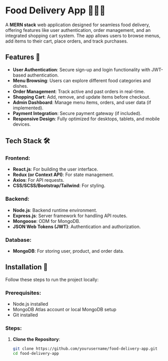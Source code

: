 # Food Delivery App 🍔🍕🥗

A **MERN stack** web application designed for seamless food delivery, offering features like user authentication, order management, and an integrated shopping cart system. The app allows users to browse menus, add items to their cart, place orders, and track purchases.

## Features 🚀

- **User Authentication**: Secure sign-up and login functionality with JWT-based authentication.
- **Menu Browsing**: Users can explore different food categories and dishes.
- **Order Management**: Track active and past orders in real-time.
- **Shopping Cart**: Add, remove, and update items before checkout.
- **Admin Dashboard**: Manage menu items, orders, and user data (if implemented).
- **Payment Integration**: Secure payment gateway (if included).
- **Responsive Design**: Fully optimized for desktops, tablets, and mobile devices.

## Tech Stack 🛠️

### Frontend:
- **React.js**: For building the user interface.
- **Redux (or Context API)**: For state management.
- **Axios**: For API requests.
- **CSS/SCSS/Bootstrap/Tailwind**: For styling.

### Backend:
- **Node.js**: Backend runtime environment.
- **Express.js**: Server framework for handling API routes.
- **Mongoose**: ODM for MongoDB.
- **JSON Web Tokens (JWT)**: Authentication and authorization.

### Database:
- **MongoDB**: For storing user, product, and order data.

## Installation 🔧

Follow these steps to run the project locally:

### Prerequisites:
- Node.js installed
- MongoDB Atlas account or local MongoDB setup
- Git installed

### Steps:
1. **Clone the Repository**:
   ```bash
   git clone https://github.com/yourusername/food-delivery-app.git
   cd food-delivery-app
